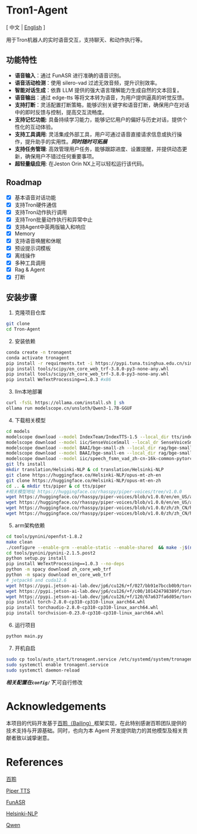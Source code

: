 # Tron1-Agent

<span>[ 中文 | <a href="README_en.md">English</a> ]</span>

用于Tron机器人的实时语音交互，支持聊天、和动作执行等。
## 功能特性

- **语音输入**：通过 FunASR 进行准确的语音识别。
- **语音活动检测**：使用 silero-vad 过滤无效音频，提升识别效率。
- **智能对话生成**：依靠 LLM 提供的强大语言理解能力生成自然的文本回复。
- **语音输出**：通过 edge-tts 等将文本转为语音，为用户提供逼真的听觉反馈。
- **支持打断**：灵活配置打断策略，能够识别关键字和语音打断，确保用户在对话中的即时反馈与控制，提高交互流畅度。
- **支持记忆功能**: 具备持续学习能力，能够记忆用户的偏好与历史对话，提供个性化的互动体验。
- **支持工具调用**: 灵活集成外部工具，用户可通过语音直接请求信息或执行操作，提升助手的实用性。***同时随时可拓展***
- **支持任务管理**: 高效管理用户任务，能够跟踪进度、设置提醒，并提供动态更新，确保用户不错过任何重要事项。
- **超轻量级应用**: 在Jeston Orin NX上可以轻松运行该代码。
## Roadmap

- [x] 基本语音对话功能
- [x] 支持Tron硬件通信
- [x] 支持Tron动作执行调用
- [x] 支持Tron批量动作执行和异常中止
- [x] 支持Agent中英两版输入和响应
- [x] Memory
- [x] 支持语音唤醒和休眠
- [x] 预设提示词模板
- [x] 离线操作
- [x] 多种工具调用
- [x] Rag & Agent
- [x] 打断

## 安装步骤

1. 克隆项目仓库

```bash
git clone 
cd Tron-Agent
```

2. 安装依赖
```bash
conda create -n tronagent
conda activate tronagent
pip install -r requirments.txt -i https://pypi.tuna.tsinghua.edu.cn/simple
pip install tools/scipy/en_core_web_trf-3.8.0-py3-none-any.whl
pip install tools/scipy/zh_core_web_trf-3.8.0-py3-none-any.whl
pip install WeTextProcessing==1.0.3 #x86
```

3. llm本地部署
```bash
curl -fsSL https://ollama.com/install.sh | sh
ollama run modelscope.cn/unsloth/Qwen3-1.7B-GGUF
```

4. 下载相关模型
```bash
cd models
modelscope download --model IndexTeam/IndexTTS-1.5 --local_dir tts/indextts
modelscope download --model iic/SenseVoiceSmall --local_dr SenseVoiceSmall
modelscope download --model BAAI/bge-small-zh --local_dir rag/bge-small-zh
modelscope download --model BAAI/bge-small-en --local_dir rag/bge-small-en
modelscope download --model iic/speech_fsmn_vad_zh-cn-16k-common-pytorch --local_dir fsmn_vad
git lfs install
mkdir translation/Helsinki-NLP & cd translation/Helsinki-NLP
git clone https://huggingface.co/Helsinki-NLP/opus-mt-zh-en
git clone https://huggingface.co/Helsinki-NLP/opus-mt-en-zh
cd .. & mkdir tts/piper & cd tts/piper
#相关模型地址 https://huggingface.co/rhasspy/piper-voices/tree/v1.0.0
wget https://huggingface.co/rhasspy/piper-voices/blob/v1.0.0/en/en_US/amy/medium/en_US-amy-medium.onnx
wget https://huggingface.co/rhasspy/piper-voices/blob/v1.0.0/en/en_US/amy/medium/en_US-amy-medium.onnx.json
wget https://huggingface.co/rhasspy/piper-voices/blob/v1.0.0/zh/zh_CN/huayan/medium/zh_CN-huayan-medium.onnx
wget https://huggingface.co/rhasspy/piper-voices/blob/v1.0.0/zh/zh_CN/huayan/medium/zh_CN-huayan-medium.onnx.json
```

5. arm架构依赖
```bash
cd tools/pynini/openfst-1.8.2
make clean
./configure --enable-grm --enable-static --enable-shared  && make -j$(nproc) && make install && sudo ldconfig 
cd tools/pynini/pynini-2.1.5.post2
python setup.py install
pip install WeTextProcessing==1.0.3 --no-deps
python -m spacy download zh_core_web_trf
python -m spacy download en_core_web_trf
# jetpack6 and cuda12.6
wget https://pypi.jetson-ai-lab.dev/jp6/cu126/+f/027/bb91e7bccb0b9/torch-2.8.0-cp310-cp310-linux_aarch64.whl#sha256=027bb91e7bccb0b92e0d10771b6a6b0e1efcbca0a312c35fe0b4ac1916f30eb0
wget https://pypi.jetson-ai-lab.dev/jp6/cu126/+f/c00/101424798389f/torchaudio-2.8.0-cp310-cp310-linux_aarch64.whl#sha256=c00101424798389fffa7a3959bf2c564cb92a593e940af0e29bc0bfabd3c562d
wget https://pypi.jetson-ai-lab.dev/jp6/cu126/+f/120/67a637fa6d05e/torchvision-0.23.0-cp310-cp310-linux_aarch64.whl#sha256=12067a637fa6d05e5d21e9d1814aaa718c02f8d5aa252d6616277541093d77f2
pip install torch-2.8.0-cp310-cp310-linux_aarch64.whl
pip install torchaudio-2.8.0-cp310-cp310-linux_aarch64.whl
pip install torchvision-0.23.0-cp310-cp310-linux_aarch64.whl
```

6. 运行项目
```bash
python main.py
```

7. 开机自启
```bash
sudo cp tools/auto_start/tronagent.service /etc/systemd/system/tronagent.servce
sudo systemctl enable tronagent.service
sudo systemctl daemon-reload
```
***相关配置在```config/```下***,可自行修改

# Acknowledgements

本项目的代码开发基于<a href="https://github.com/wwbin2017/bailing/tree/main/bailing">百聆（Bailing）</a>框架实现，在此特别感谢百聆团队提供的技术支持与开源基础。同时，也向为本 Agent 开发提供助力的其他模型及相关贡献者致以诚挚谢意。

# References

<a href="https://github.com/wwbin2017/bailing/tree/main/bailing">百聆</a>

<a href="https://github.com/rhasspy/piper/blob/master/src/python_run">Piper TTS</a>

<a href="https://github.com/modelscope/FunASR">FunASR</a>

<a href="https://huggingface.co/Helsinki-NLP">Helsinki-NLP</a>

<a href="https://www.modelscope.cn/models/unsloth/Qwen3-1.7B-GGUF">Qwen</a>
